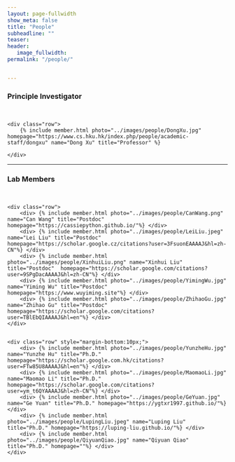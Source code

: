 ```yaml
---
layout: page-fullwidth
show_meta: false
title: "People"
subheadline: ""
teaser: 
header:
   image_fullwidth: 
permalink: "/people/"


---
```


<div class="row">
    <div class="row">
        <h3>Principle Investigator</h3>
        <br/>
    </div>
    
    <div class="row">
        {% include member.html photo="../images/people/DongXu.jpg" homepage="https://www.cs.hku.hk/index.php/people/academic-staff/dongxu" name="Dong Xu" title="Professor" %}
        
    </div>

</div>

---

<div class="row">
    <div class="row">
        <h3 class="medium-12">Lab Members</h3>
        <br/>
    </div>

    <div class="row">
        <div> {% include member.html photo="../images/people/CanWang.png" name="Can Wang" title="Postdoc" homepage="https://cassiepython.github.io/"%} </div>
        <div> {% include member.html photo="../images/people/LeiLiu.jpeg" name="Lei Liu" title="Postdoc" homepage="https://scholar.google.cz/citations?user=3FsuonEAAAAJ&hl=zh-CN"%} </div>
        <div> {% include member.html photo="../images/people/XinhuiLiu.png" name="Xinhui Liu" title="Postdoc"  homepage="https://scholar.google.com/citations?user=9SPgDacAAAAJ&hl=zh-CN"%} </div>
        <div> {% include member.html photo="../images/people/YimingWu.jpg" name="Yiming Wu" title="Postdoc" homepage="https://www.wuyiming.site"%} </div>
        <div> {% include member.html photo="../images/people/ZhihaoGu.jpg" name="Zhihao Gu" title="Postdoc" homepage="https://scholar.google.com/citations?user=TBlEbQIAAAAJ&hl=en"%} </div>
    </div>


    <div class="row" style="margin-bottom:10px;">
        <div> {% include member.html photo="../images/people/YunzheHu.jpg" name="Yunzhe Hu" title="Ph.D." homepage="https://scholar.google.com.hk/citations?user=FTw85U8AAAAJ&hl=en"%} </div>
        <div> {% include member.html photo="../images/people/MaomaoLi.jpg" name="Maomao Li" title="Ph.D." homepage="https://scholar.google.com/citations?user=ym_t6QYAAAAJ&hl=zh-CN"%} </div>
        <div> {% include member.html photo="../images/people/GeYuan.jpg" name="Ge Yuan" title="Ph.D." homepage="https://ygtxr1997.github.io/"%} </div>
        <div> {% include member.html photo="../images/people/LupingLiu.jpeg" name="Luping Liu" title="Ph.D." homepage="https://luping-liu.github.io/"%} </div>
        <div> {% include member.html photo="../images/people/QiyuanQiao.jpg" name="Qiyuan Qiao" title="Ph.D." homepage=""%} </div>
    </div>

</div>
